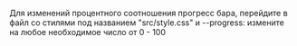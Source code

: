 Для изменений процентного соотношения прогресс бара, перейдите в файл со стилями под названием "src/style.css" и --progress: измените на любое необходимое число от 0 - 100